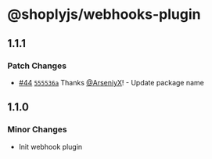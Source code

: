 # @shoplyjs/webhooks-plugin

## 1.1.1

### Patch Changes

- [#44](https://github.com/shoplyjs/shoply/pull/44) [`555536a`](https://github.com/shoplyjs/shoply/commit/555536a212fd2a53728e6df66a4caea7a6968fb5) Thanks [@ArseniyX](https://github.com/ArseniyX)! - Update package name

## 1.1.0

### Minor Changes

- Init webhook plugin
